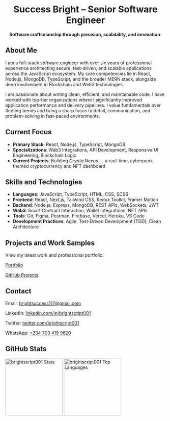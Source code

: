   <h1 align="center">Success Bright – Senior Software Engineer</h1>
  <p align="center"><strong>Software craftsmanship through precision, scalability, and innovation.</strong></p>

  <section>
    <h2>About Me</h2>
    <p>I am a full-stack software engineer with over six years of professional experience architecting secure, test-driven, and scalable applications across the JavaScript ecosystem. My core competencies lie in React, Node.js, MongoDB, TypeScript, and the broader MERN stack, alongside deep involvement in Blockchain and Web3 technologies.</p>
    <p>I am passionate about writing clean, efficient, and maintainable code. I have worked with top-tier organizations where I significantly improved application performance and delivery pipelines. I value fundamentals over fleeting trends and bring a sharp focus to detail, communication, and problem-solving in fast-paced environments.</p>
  </section>

  <section>
    <h2>Current Focus</h2>
    <ul>
      <li><strong>Primary Stack</strong>: React, Node.js, TypeScript, MongoDB</li>
      <li><strong>Specializations</strong>: Web3 Integrations, API Development, Responsive UI Engineering, Blockchain Logic</li>
      <li><strong>Current Projects</strong>: Building <em>Crypto Nexus</em> — a real-time, cyberpunk-themed cryptocurrency and NFT dashboard</li>
    </ul>
  </section>

  <section>
    <h2>Skills and Technologies</h2>
    <ul>
      <li><strong>Languages</strong>: JavaScript, TypeScript, HTML, CSS, SCSS</li>
      <li><strong>Frontend</strong>: React, Next.js, Tailwind CSS, Redux Toolkit, Framer Motion</li>
      <li><strong>Backend</strong>: Node.js, Express, MongoDB, REST APIs, WebSockets, JWT</li>
      <li><strong>Web3</strong>: Smart Contract Interaction, Wallet Integrations, NFT APIs</li>
      <li><strong>Tools</strong>: Git, Figma, Postman, Firebase, Vercel, Heroku, VS Code</li>
      <li><strong>Development Practices</strong>: Agile, Test-Driven Development (TDD), Clean Architecture</li>
    </ul>
  </section>

  <section>
    <h2>Projects and Work Samples</h2>
    <p>View my latest work and professional portfolio:</p>
    <p><a href="https://brightscript001.vercel.app" target="_blank">Portfolio</a></p>
    <p><a href="https://github.com/brightscript001" target="_blank">GitHub Projects</a></p>
  </section>

  <section>
    <h2>Contact</h2>
    <p>Email: <a href="mailto:brightsuccess117@gmail.com">brightsuccess117@gmail.com</a></p>
    <p>LinkedIn: <a href="https://www.linkedin.com/in/brightscript001" target="_blank">linkedin.com/in/brightscript001</a></p>
    <p>Twitter: <a href="https://twitter.com/brightscript001" target="_blank">twitter.com/brightscript001</a></p>
    <p>WhatsApp: <a href="https://wa.me/2347034199620" target="_blank">+234 703 419 9620</a></p>
  </section>

  <section>
    <h2>GitHub Stats</h2>
    <p align="left">
      <img height="180" src="https://github-readme-stats.vercel.app/api?username=brightscript001&show_icons=true&theme=default&hide_border=true" alt="brightscript001 Stats" />
      <img height="180" src="https://github-readme-stats.vercel.app/api/top-langs/?username=brightscript001&layout=compact&hide_border=true" alt="brightscript001 Top Languages" />
    </p>
  </section>
